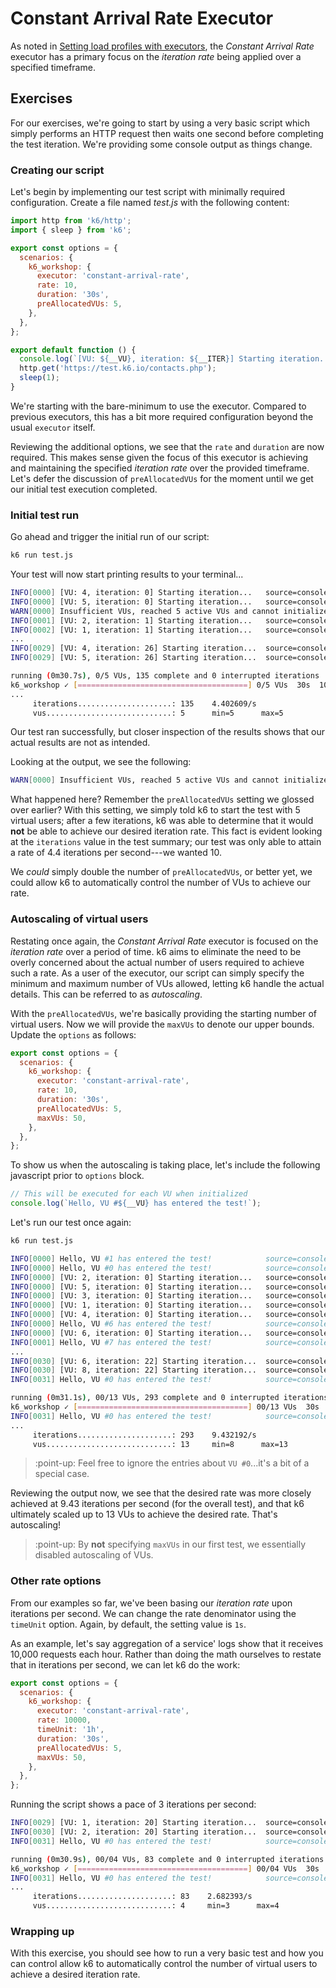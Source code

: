 # Constant Arrival Rate Executor

As noted in [Setting load profiles with executors](../Setting%20load%20profiles%20with%20executors.md#Constant%20Arrival%20Rate), the _Constant Arrival Rate_ executor has a primary focus on the _iteration rate_ being applied over a specified timeframe.

## Exercises

For our exercises, we're going to start by using a very basic script which simply performs an HTTP request then waits one second before completing the test iteration. We're providing some console output as things change.

### Creating our script

Let's begin by implementing our test script with minimally required configuration. Create a file named _test.js_ with the following content:

```js
import http from 'k6/http';
import { sleep } from 'k6';

export const options = {
  scenarios: {
    k6_workshop: {
      executor: 'constant-arrival-rate',
      rate: 10,
      duration: '30s',
      preAllocatedVUs: 5,
    },
  },
};

export default function () {
  console.log(`[VU: ${__VU}, iteration: ${__ITER}] Starting iteration...`);
  http.get('https://test.k6.io/contacts.php');
  sleep(1);
}
```

We're starting with the bare-minimum to use the executor. Compared to previous executors, this has a bit more required configuration beyond the usual `executor` itself.

Reviewing the additional options, we see that the `rate` and `duration` are now required. This makes sense given the focus of this executor is achieving and maintaining the specified _iteration rate_ over the provided timeframe. Let's defer the discussion of `preAllocatedVUs` for the moment until we get our initial test execution completed.

### Initial test run

Go ahead and trigger the initial run of our script:

```bash
k6 run test.js
```

Your test will now start printing results to your terminal...

```bash
INFO[0000] [VU: 4, iteration: 0] Starting iteration...   source=console
INFO[0000] [VU: 5, iteration: 0] Starting iteration...   source=console
WARN[0000] Insufficient VUs, reached 5 active VUs and cannot initialize more  executor=constant-arrival-rate scenario=k6_workshop
INFO[0001] [VU: 2, iteration: 1] Starting iteration...   source=console
INFO[0002] [VU: 1, iteration: 1] Starting iteration...   source=console
...
INFO[0029] [VU: 4, iteration: 26] Starting iteration...  source=console
INFO[0029] [VU: 5, iteration: 26] Starting iteration...  source=console

running (0m30.7s), 0/5 VUs, 135 complete and 0 interrupted iterations
k6_workshop ✓ [======================================] 0/5 VUs  30s  10 iters/s
...
     iterations.....................: 135    4.402609/s
     vus............................: 5      min=5      max=5
```
Our test ran successfully, but closer inspection of the results shows that our actual results are not as intended.

Looking at the output, we see the following:

```bash
WARN[0000] Insufficient VUs, reached 5 active VUs and cannot initialize more  executor=constant-arrival-rate scenario=k6_workshop
```

What happened here? Remember the `preAllocatedVUs` setting we glossed over earlier? With this setting, we simply told k6 to start the test with 5 virtual users; after a few iterations, k6 was able to determine that it would **not** be able to achieve our desired iteration rate.
This fact is evident looking at the `iterations` value in the test summary; our test was only able to attain a rate of 4.4 iterations per second---we wanted 10.

We _could_ simply double the number of `preAllocatedVUs`, or better yet, we could allow k6 to automatically control the number of VUs to achieve our rate.

### Autoscaling of virtual users

Restating once again, the _Constant Arrival Rate_ executor is focused on the _iteration rate_ over a period of time. k6 aims to eliminate the need to be overly concerned about the actual number of users required to achieve such a rate. As a user of the executor, our script can simply specify the minimum and maximum number of VUs allowed, letting k6 handle the actual details. This can be referred to as _autoscaling_.

With the `preAllocatedVUs`, we're basically providing the starting number of virtual users. Now we will provide the `maxVUs` to denote our upper bounds. Update the `options` as follows:

```js
export const options = {
  scenarios: {
    k6_workshop: {
      executor: 'constant-arrival-rate',
      rate: 10,
      duration: '30s',
      preAllocatedVUs: 5,
      maxVUs: 50,
    },
  },
};
```
To show us when the autoscaling is taking place, let's include the following javascript prior to `options` block.
```js
// This will be executed for each VU when initialized
console.log(`Hello, VU #${__VU} has entered the test!`);
```

Let's run our test once again:
```bash
k6 run test.js
```

```bash
INFO[0000] Hello, VU #1 has entered the test!            source=console
INFO[0000] Hello, VU #0 has entered the test!            source=console
INFO[0000] [VU: 2, iteration: 0] Starting iteration...   source=console
INFO[0000] [VU: 5, iteration: 0] Starting iteration...   source=console
INFO[0000] [VU: 3, iteration: 0] Starting iteration...   source=console
INFO[0000] [VU: 1, iteration: 0] Starting iteration...   source=console
INFO[0000] [VU: 4, iteration: 0] Starting iteration...   source=console
INFO[0000] Hello, VU #6 has entered the test!            source=console
INFO[0000] [VU: 6, iteration: 0] Starting iteration...   source=console
INFO[0001] Hello, VU #7 has entered the test!            source=console
...
INFO[0030] [VU: 6, iteration: 22] Starting iteration...  source=console
INFO[0030] [VU: 8, iteration: 22] Starting iteration...  source=console
INFO[0031] Hello, VU #0 has entered the test!            source=console

running (0m31.1s), 00/13 VUs, 293 complete and 0 interrupted iterations
k6_workshop ✓ [======================================] 00/13 VUs  30s  10 iters/s
INFO[0031] Hello, VU #0 has entered the test!            source=console
...
     iterations.....................: 293    9.432192/s
     vus............................: 13     min=8      max=13
```
> :point-up: Feel free to ignore the entries about `VU #0`...it's a bit of a special case.

Reviewing the output now, we see that the desired rate was more closely achieved at 9.43 iterations per second (for the overall test), and that k6 ultimately scaled up to 13 VUs to achieve the desired rate. That's autoscaling!

> :point-up: By **not** specifying `maxVUs` in our first test, we essentially disabled autoscaling of VUs.

### Other rate options

From our examples so far, we've been basing our _iteration rate_ upon iterations per second. We can change the rate denominator using the `timeUnit` option. Again, by default, the setting value is `1s`. 

As an example, let's say aggregation of a service' logs show that it receives 10,000 requests each hour. Rather than doing the math ourselves to restate that in iterations per second, we can let k6 do the work:

```js
export const options = {
  scenarios: {
    k6_workshop: {
      executor: 'constant-arrival-rate',
      rate: 10000,
      timeUnit: '1h',
      duration: '30s',
      preAllocatedVUs: 5,
      maxVUs: 50,
    },
  },
};
```

Running the script shows a pace of 3 iterations per second:

```bash
INFO[0029] [VU: 1, iteration: 20] Starting iteration...  source=console
INFO[0030] [VU: 2, iteration: 20] Starting iteration...  source=console
INFO[0031] Hello, VU #0 has entered the test!            source=console

running (0m30.9s), 00/04 VUs, 83 complete and 0 interrupted iterations
k6_workshop ✓ [======================================] 00/04 VUs  30s  3 iters/s
INFO[0031] Hello, VU #0 has entered the test!            source=console
...
     iterations.....................: 83    2.682393/s
     vus............................: 4     min=3      max=4
```

### Wrapping up

With this exercise, you should see how to run a very basic test and how you can control allow k6 to automatically control the number of virtual users to achieve a desired iteration rate.
